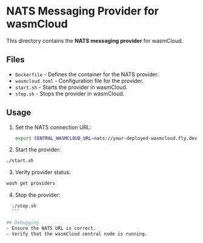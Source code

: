 # NATS Messaging Provider for wasmCloud

This directory contains the **NATS messaging provider** for wasmCloud.

## Files

* `Dockerfile` - Defines the container for the NATS provider.
* `wasmcloud.toml` - Configuration file for the provider.
* `start.sh` - Starts the provider in wasmCloud.
* `stop.sh` - Stops the provider in wasmCloud.

## Usage

1. Set the NATS connection URL:
   ```bash
   export CENTRAL_WASMCLOUD_URL=nats://your-deployed-wasmcloud.fly.dev:4222
   ```
2. Start the provider:
  ```bash
  ./start.sh
  ```
3. Verify provider status:
  ```bash
  wash get providers
  ```
4. Stop the provider:
  ```bash
    ./stop.sh
    ```

## Debugging
- Ensure the NATS URL is correct.
- Verify that the wasmCloud central node is running.